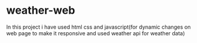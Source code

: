 # weather-web
In this project i have used html css and javascript(for dynamic changes on web page to make it responsive and used weather api for weather data)
